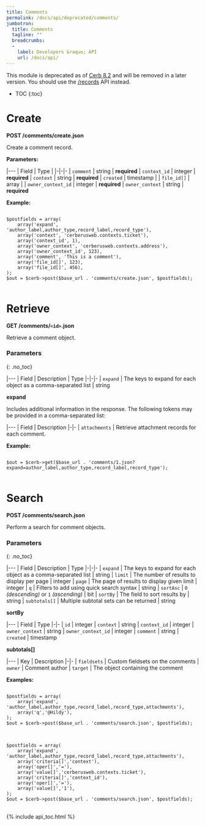 ```yaml
---
title: Comments
permalink: /docs/api/deprecated/comments/
jumbotron:
  title: Comments
  tagline: ""
  breadcrumbs:
  -
    label: Developers &raquo; API
    url: /docs/api/
---
```


<div class="cerb-box note">
<p>This module is deprecated as of <a href="/releases/8.2/">Cerb 8.2</a> and will be removed in a later version. You should use the <a href="/docs/api/modules/records/">/records</a> API instead.</p>
</div>

* TOC
{:toc}

# Create

**POST /comments/create.json**

Create a comment record.

**Parameters:**

|---
| Field | Type | 
|-|-|-
| `comment` | string | **required**
| `context_id` | integer | **required**
| `context` | string | **required**
| `created` | timestamp | 
| `file_id[]` | array | 
| `owner_context_id` | integer | **required**
| `owner_context` | string | **required**

**Example:**

<pre>
<code class="language-php">
$postfields = array(
    array('expand', 'author_label,author_type,record_label,record_type'),
    array('context', 'cerberusweb.contexts.ticket'),
    array('context_id', 1),
    array('owner_context', 'cerberusweb.contexts.address'),
    array('owner_context_id', 123),
    array('comment', 'This is a comment'),
    array('file_id[]', 123),
    array('file_id[]', 456),
);
$out = $cerb->post($base_url . 'comments/create.json', $postfields);
</code>
</pre>

# Retrieve

**GET /comments/`<id>`.json**

Retrieve a comment object.

### Parameters
{: .no_toc}

|---
| Field | Description | Type
|-|-|-
| `expand` | The keys to expand for each object as a comma-separated list | string

**expand**
	
Includes additional information in the response.  The following tokens may be provided in a comma-separated list:

|---
| Field | Description
|-|-
| `attachments` | Retrieve attachment records for each comment.

**Example:**

<pre>
<code class="language-php">
$out = $cerb->get($base_url . 'comments/1.json?expand=author_label,author_type,record_label,record_type');
</code>
</pre>

# Search

**POST /comments/search.json**

Perform a search for comment objects.

### Parameters
{: .no_toc}

|---
| Field | Description | Type
|-|-|-
| `expand` | The keys to expand for each object as a comma-separated list | string
| `limit` | The number of results to display per page | integer
| `page` | The page of results to display given limit | integer
| `q` | Filters to add using quick search syntax | string
| `sortAsc` | `0` _(descending)_ or `1` _(ascending)_ | bit
| `sortBy` | The field to sort results by | string
| `subtotals[]` | Multiple subtotal sets can be returned | string 

**sortBy**

|---
| Field | Type
|-|-
| `id` | integer
| `context` | string
| `context_id` | integer
| `owner_context` | string
| `owner_context_id` | integer
| `comment` | string
| `created` | timestamp


**subtotals[]**

|---
| Key | Description
|-|-
| `fieldsets` | Custom fieldsets on the comments
| `owner` | Comment author
| `target` | The object containing the comment

**Examples:**

<pre>
<code class="language-php">
$postfields = array(
    array('expand', 'author_label,author_type,record_label,record_type,attachments'),
    array('q','@Hildy'),
);
$out = $cerb->post($base_url . 'comments/search.json', $postfields);
</code>
</pre>

<pre>
<code class="language-php">
$postfields = array(
    array('expand', 'author_label,author_type,record_label,record_type,attachments'),
    array('criteria[]','context'),
    array('oper[]','='),
    array('value[]','cerberusweb.contexts.ticket'),
    array('criteria[]','context_id'),
    array('oper[]','='),
    array('value[]','1'),
);
$out = $cerb->post($base_url . 'comments/search.json', $postfields);
</code>
</pre>

{% include api_toc.html %}